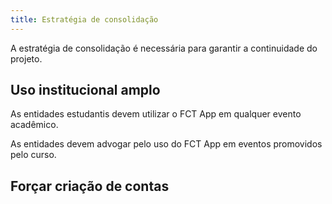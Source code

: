 ```yaml
---
title: Estratégia de consolidação
---
```


A estratégia de consolidação é necessária para garantir a continuidade do projeto.

## Uso institucional amplo

As entidades estudantis devem utilizar o FCT App em qualquer evento acadêmico.

As entidades devem advogar pelo uso do FCT App em eventos promovidos pelo curso.

## Forçar criação de contas



